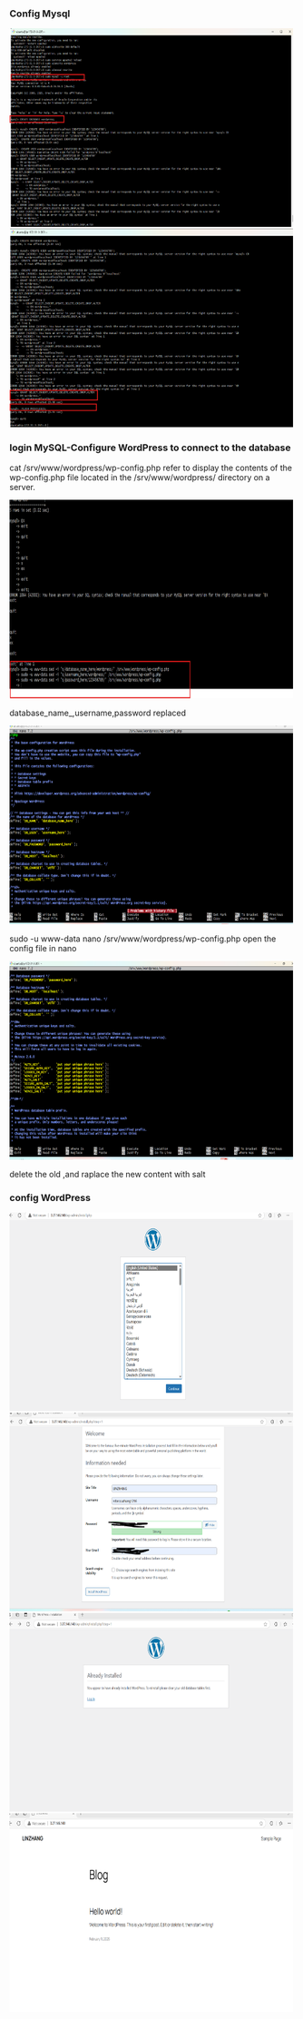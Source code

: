 ### Config Mysql
<img src="assets/18.png" height="350px" width="500px" />   

 <br>  
 
<img src="assets/19.png" height="350px" width="500px" />  


### login MySQL-Configure WordPress to connect to the database  

cat /srv/www/wordpress/wp-config.php refer to display the contents of the wp-config.php file located in the /srv/www/wordpress/ directory on a server.

<img src="assets/20.png" height="350px" width="500px" />

database_name_,username,password replaced 

<img src="assets/21.png" height="350px" width="500px" />  

sudo -u www-data nano /srv/www/wordpress/wp-config.php open the config file in nano


<img src="assets/22.png" height="350px" width="500px" />  

delete the old ,and raplace the new content with salt



### config WordPress
<img src="assets/23.png" height="350px" width="500px" />  

<img src="assets/24.png" height="350px" width="500px" />  

<img src="assets/25.png" height="350px" width="500px" />  

<img src="assets/26.png" height="350px" width="500px" />